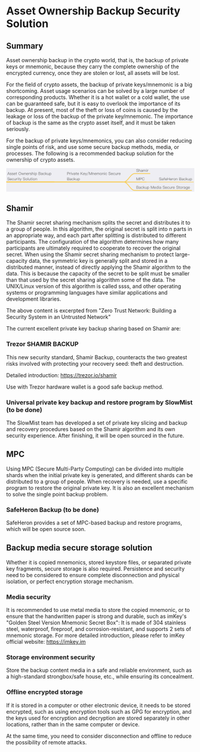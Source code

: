 # Asset Ownership Backup Security Solution

## Summary
Asset ownership backup in the crypto world, that is, the backup of private keys or mnemonic, because they carry the complete ownership of the encrypted currency, once they are stolen or lost, all assets will be lost.

For the field of crypto assets, the backup of private keys/mnemonic is a big shortcoming. Asset usage scenarios can be solved by a large number of corresponding products. Whether it is a hot wallet or a cold wallet, the use can be guaranteed safe, but it is easy to overlook the importance of its backup. At present, most of the theft or loss of coins is caused by the leakage or loss of the backup of the private key/mnemonic. The importance of backup is the same as the crypto asset itself, and it must be taken seriously.

For the backup of private keys/mnemonics, you can also consider reducing single points of risk, and use some secure backup methods, media, or processes. The following is a recommended backup solution for the ownership of crypto assets.

![](images/Backup1.png)

## Shamir
The Shamir secret sharing mechanism splits the secret and distributes it to a group of people. In this algorithm, the original secret is split into n parts in an appropriate way, and each part after splitting is distributed to different participants. The configuration of the algorithm determines how many participants are ultimately required to cooperate to recover the original secret. When using the Shamir secret sharing mechanism to protect large-capacity data, the symmetric key is generally split and stored in a distributed manner, instead of directly applying the Shamir algorithm to the data. This is because the capacity of the secret to be split must be smaller than that used by the secret sharing algorithm some of the data. The UNIX/Linux version of this algorithm is called ssss, and other operating systems or programming languages have similar applications and development libraries.

The above content is excerpted from "Zero Trust Network: Building a Security System in an Untrusted Network"

The current excellent private key backup sharing based on Shamir are:

### Trezor SHAMIR BACKUP
This new security standard, Shamir Backup, counteracts the two greatest risks involved with protecting your recovery seed: theft and destruction.

Detailed introduction: https://trezor.io/shamir

Use with Trezor hardware wallet is a good safe backup method.

### Universal private key backup and restore program by SlowMist (to be done)
The SlowMist team has developed a set of private key slicing and backup and recovery procedures based on the Shamir algorithm and its own security experience. After finishing, it will be open sourced in the future.

## MPC
Using MPC (Secure Multi-Party Computing) can be divided into multiple shards when the initial private key is generated, and different shards can be distributed to a group of people. When recovery is needed, use a specific program to restore the original private key. It is also an excellent mechanism to solve the single point backup problem.

### SafeHeron Backup (to be done)
SafeHeron provides a set of MPC-based backup and restore programs, which will be open source soon.

## Backup media secure storage solution
Whether it is copied mnemonics, stored keystore files, or separated private key fragments, secure storage is also required. Persistence and security need to be considered to ensure complete disconnection and physical isolation, or perfect encryption storage mechanism.

### Media security
It is recommended to use metal media to store the copied mnemonic, or to ensure that the handwritten paper is strong and durable, such as imKey's "Golden Steel Version Mnemonic Secret Box":
It is made of 304 stainless steel, waterproof, fireproof, and corrosion-resistant, and supports 2 sets of mnemonic storage.
For more detailed introduction, please refer to imKey official website: https://imkey.im

### Storage environment security
Store the backup content media in a safe and reliable environment, such as a high-standard strongbox/safe house, etc., while ensuring its concealment.

### Offline encrypted storage
If it is stored in a computer or other electronic device, it needs to be stored encrypted, such as using encryption tools such as GPG for encryption, and the keys used for encryption and decryption are stored separately in other locations, rather than in the same computer or device.

At the same time, you need to consider disconnection and offline to reduce the possibility of remote attacks.
